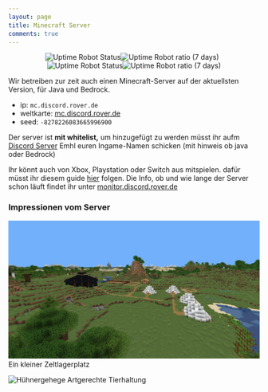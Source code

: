```yaml
---
layout: page
title: Minecraft Server
comments: true
---
```

<center>
<img alt="Uptime Robot Status" src="https://img.shields.io/uptimerobot/status/m789100833-1f06993b60e5fa76d7dc0917?label=Minecraft%20Server&style=for-the-badge"><img alt="Uptime Robot ratio (7 days)" src="https://img.shields.io/uptimerobot/ratio/7/m789100833-1f06993b60e5fa76d7dc0917?style=for-the-badge">    
 <img alt="Uptime Robot Status" src="https://img.shields.io/uptimerobot/status/m789089639-175db0f93995dff92e137864?label=Server%20Map&style=for-the-badge"><img alt="Uptime Robot ratio (7 days)" src="https://img.shields.io/uptimerobot/ratio/7/m789089639-175db0f93995dff92e137864?style=for-the-badge">
</center>

Wir betreiben zur zeit auch einen Minecraft-Server auf der aktuellsten Version, für Java und Bedrock.
 
- ip: `mc.discord.rover.de`
- weltkarte: [mc.discord.rover.de](http://mc.discord.rover.de)
- seed: `-8278226083665996900`

Der server ist **mit whitelist,** um hinzugefügt zu werden müsst ihr aufm [Discord Server](rover.de/discord) Emhl euren Ingame-Namen schicken (mit hinweis ob java oder Bedrock)

Ihr könnt auch von Xbox, Playstation oder Switch aus mitspielen.
dafür müsst ihr diesem guide [hier](https://github.com/Pugmatt/BedrockConnect) folgen.
Die Info, ob und wie lange der Server schon läuft findet ihr unter [monitor.discord.rover.de](http://monitor.discord.rover.de/)


### Impressionen vom Server

![Lagerplatz](/assets/img/Lagerplatz.png)
Ein kleiner Zeltlagerplatz

![Hühnergehege](https://media.discordapp.net/attachments/883300494032920576/889968115893559377/unknown.png)
Artgerechte Tierhaltung

